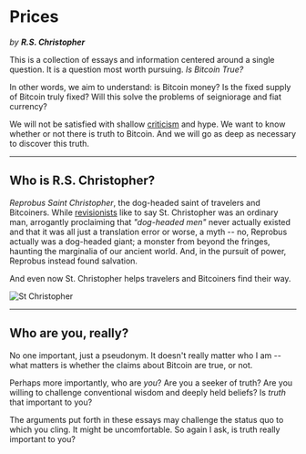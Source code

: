 # Prices

*by* ***R.S. Christopher***

<!--
Lord Jesus Christ, Son of the Living God
Have mercy on me
a sinner
-->


This is a collection of essays
 and information centered around
 a single question.
It is a question most worth pursuing.
*Is Bitcoin True?*

In other words, we aim to understand:
 is Bitcoin money?
Is the fixed supply of Bitcoin truly fixed?
Will this solve the problems
 of seigniorage and fiat currency?

We will not be satisfied
 with shallow
 [criticism](criticisms/)
 and hype.
We want to know whether or not
 there is truth to Bitcoin.
And we will go as deep as
 necessary to discover this
 truth.






---

## Who is R.S. Christopher?

*Reprobus Saint Christopher*, the dog-headed
 saint of travelers and Bitcoiners.
While [revisionists](https://en.wikipedia.org/wiki/Saint_Christopher)
 like to say St. Christopher 
 was an ordinary man, 
 arrogantly proclaiming that
 *"dog-headed men"* never
 actually existed
 and that it was all just a
 translation
 error 
 or worse, a myth --
no, Reprobus actually was
 a dog-headed giant;
a monster from beyond the fringes,
 haunting the marginalia of
 our ancient world.
And, in the pursuit of power,
 Reprobus instead found salvation.

And even now St. Christopher helps travelers and
 Bitcoiners find their way.

![St Christopher](/images/st-christopher.jpg)






---

## Who are you, really?

No one important, just a pseudonym.
It doesn't
 really matter who I am -- what
 matters is whether the claims
 about Bitcoin are true, or not.

Perhaps more importantly,
 who are *you*?
Are you a seeker of truth?
Are you willing to challenge
 conventional wisdom and deeply
 held beliefs?
Is *truth* that important to you?

The arguments put forth
 in these essays 
 may challenge the status quo
 to which you cling.
It might be uncomfortable.
So again I ask,
 is truth really important to you?

